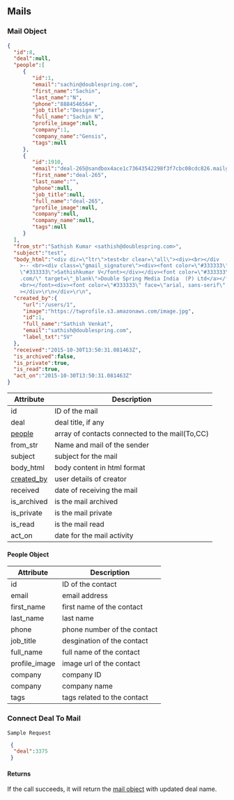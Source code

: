 ## Mails

### Mail Object

```json
{
  "id":8,
  "deal":null,
  "people":[
     {
        "id":1,
        "email":"sachin@doublespring.com",
        "first_name":"Sachin",
        "last_name":"N",
        "phone":"8884546564",
        "job_title":"Designer",
        "full_name":"Sachin N",
        "profile_image":null,
        "company":1,
        "company_name":"Gensis",
        "tags":null
     },
     {
        "id":1910,
        "email":"deal-265@sandbox4ace1c73643542298f3f7cbc08cdc826.mailgun.org",
        "first_name":"deal-265",
        "last_name":"",
        "phone":null,
        "job_title":null,
        "full_name":"deal-265",
        "profile_image":null,
        "company":null,
        "company_name":null,
        "tags":null
     }
  ],
  "from_str":"Sathish Kumar <sathish@doublespring.com>",
  "subject":"test",
  "body_html":"<div dir=\"ltr\">test<br clear=\"all\"><div><br></div
	>-- <br><div class=\"gmail_signature\"><div><font color=\"#333333\">Regards,</font><div><font color=
	\"#333333\">Sathishkumar V</font></div></div><font color=\"#333333\"><a href=\"http://www.doublespring
	.com/\" target=\"_blank\">Double Spring Media India  (P) Ltd</a></font><div><font color=\"#333333\">
	<br></font><div><font color=\"#333333\" face=\"arial, sans-serif\" size=\"3\"><br></font></div></div
	></div>\r\n</div>\r\n",
  "created_by":{
     "url":"/users/1",
     "image":"https://twprofile.s3.amazonaws.com/image.jpg",
     "id":1,
     "full_name":"Sathish Venkat",
     "email":"sathish@doublespring.com",
     "label_txt":"SV"
  },
  "received":"2015-10-30T13:50:31.081463Z",
  "is_archived":false,
  "is_private":true,
  "is_read":true,
  "act_on":"2015-10-30T13:50:31.081463Z"
}
```

Attribute | Description
---------| -----------
id | ID of the mail
deal | deal title, if any
[people](#people-object) | array of contacts connected to the mail(To,CC)
from_str | Name and mail of the sender
subject | subject for the mail
body_html | body content in html format
[created_by](#user-object) | user details of creator
received | date of receiving the mail
is_archived | is the mail archived
is_private | is the mail private
is_read | is the mail read 
act_on | date for the mail activity

#### People Object 

Attribute | Description
---------| -----------
id | ID of the contact
email | email address
first_name | first name of the contact
last_name | last name
phone | phone number of the contact
job_title | desgination of the contact
full_name | full name of the contact
profile_image | image url of the contact
company | company ID
company | company name
tags | tags related to the contact


### Connect Deal To Mail

```
Sample Request
```
```json
 {
  "deal":3375
 }
```

#### Returns
 
 If the call succeeds, it will return the [mail object](#mail-object) with updated deal name.

